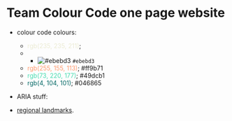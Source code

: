 # Team Colour Code one page website

- colour code colours:
  - <span style="color:rgb(235, 235, 211)">rgb(235, 235, 211)</span>;
  - - ![#ebebd3](https://placehold.it/15/ebebd3/000000?text=+) `#ebebd3`
  - <span style="color:rgb(255, 155, 113)">rgb(255, 155, 113)</span>; #ff9b71
  - <span style="color:rgb(73, 220, 177)">rgb(73, 220, 177)</span>; #49dcb1
  - <span style="color:rgb(4, 104, 101)">rgb(4, 104, 101)</span>; #046865

- ARIA stuff:
 - [regional landmarks](https://www.w3.org/TR/wai-aria-practices/examples/landmarks/region.html).
